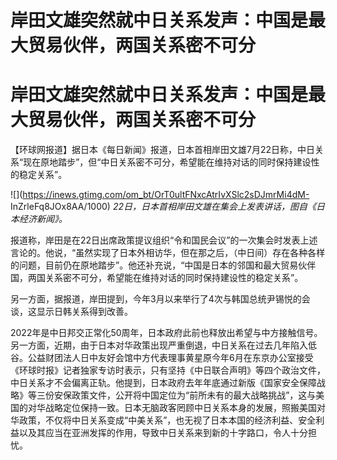 # 岸田文雄突然就中日关系发声：中国是最大贸易伙伴，两国关系密不可分

# 岸田文雄突然就中日关系发声：中国是最大贸易伙伴，两国关系密不可分

【环球网报道】据日本《每日新闻》报道，日本首相岸田文雄7月22日称，中日关系“现在原地踏步”，但“中日关系密不可分，希望能在维持对话的同时保持建设性的稳定关系”。

![](https://inews.gtimg.com/om_bt/OrT0ultFNxcAtrIvXSlc2sDJmrMi4dM-
InZrleFq8JOx8AA/1000) _22日，日本首相岸田文雄在集会上发表讲话，图自《日本经济新闻》。_

报道称，岸田是在22日出席政策提议组织“令和国民会议”的一次集会时发表上述言论的。他说，“虽然实现了日本外相访华，但在那之后，（中日间）存在各种各样的问题，目前仍在原地踏步”。他还补充说，“中国是日本的邻国和最大贸易伙伴国，两国关系密不可分，希望能在维持对话的同时保持建设性的稳定关系”。

另一方面，据报道，岸田提到，今年3月以来举行了4次与韩国总统尹锡悦的会谈，这显示日韩关系得到改善。

2022年是中日邦交正常化50周年，日本政府此前也释放出希望与中方接触信号。另一方面，近期，由于日本对华政策出现严重倒退，中日关系在过去几年陷入低谷。公益财团法人日中友好会馆中方代表理事黄星原今年6月在东京办公室接受《环球时报》记者独家专访时表示，只有坚持《中日联合声明》等四个政治文件，中日关系才不会偏离正轨。他提到，日本政府去年年底通过新版《国家安全保障战略》等三份安保政策文件，公开将中国定位为“前所未有的最大战略挑战”，这与美国的对华战略定位保持一致。日本无脑政客罔顾中日关系本身的发展，照搬美国对华政策，不仅将中日关系变成“中美关系”，也无视了日本本国的经济利益、安全利益以及其应当在亚洲发挥的作用，导致中日关系来到新的十字路口，令人十分担忧。

